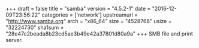 +++
draft = false
title = "samba"
version = "4.5.2-1"
date = "2016-12-09T23:56:22"
categories = ['network']
upstreamurl = "http://www.samba.org"
arch = "x86_64"
size = "4528768"
usize = "32224730"
sha1sum = "28e47c2beada8b23cd5ae3b49e42a37801d80a9a"
+++
SMB file and print server.